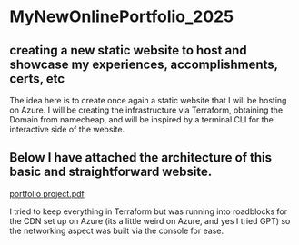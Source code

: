 # MyNewOnlinePortfolio_2025
creating a new static website to host and showcase my experiences, accomplishments, certs, etc
---
The idea here is to create once again a static website that I will be hosting on Azure. I will be creating the infrastructure via Terraform, obtaining the Domain from namecheap, and will be inspired by a terminal CLI for the interactive side of the website.

Below I have attached the architecture of this basic and straightforward website.
-

[portfolio project.pdf](https://github.com/user-attachments/files/19559483/portfolio.project.pdf)

I tried to keep everything in Terraform but was running into roadblocks for the CDN set up on Azure (its a little weird on Azure, and yes I tried GPT) so the networking aspect was built via the console for ease.